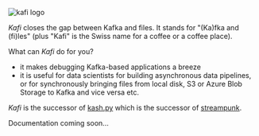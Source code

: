 ![kafi logo](pics/kafi.jpg)

*Kafi* closes the gap between Kafka and files. It stands for "(Ka)fka and (fi)les" (plus "Kafi" is the Swiss name for a coffee or a coffee place).

What can *Kafi* do for you?
* it makes debugging Kafka-based applications a breeze
* it is useful for data scientists for building asynchronous data pipelines, or for synchronously bringing files from local disk, S3 or Azure Blob Storage to Kafka and vice versa etc.

*Kafi* is the successor of [kash.py](https://github.com/xdgrulez/kash.py) which is the successor of [streampunk](https://github.com/xdgrulez/streampunk).

Documentation coming soon...
